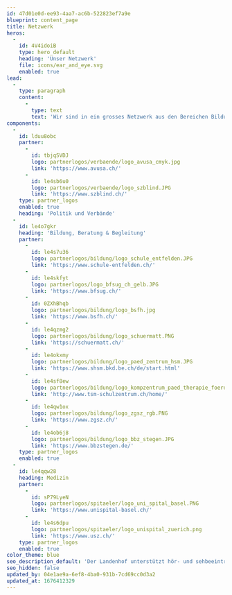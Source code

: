 ```yaml
---
id: 47d01e0d-ee93-4aa7-ac6b-522823ef7a9e
blueprint: content_page
title: Netzwerk
heros:
  -
    id: 4V4idoiB
    type: hero_default
    heading: 'Unser Netzwerk'
    file: icons/ear_and_eye.svg
    enabled: true
lead:
  -
    type: paragraph
    content:
      -
        type: text
        text: 'Wir sind in ein grosses Netzwerk aus den Bereichen Bildung, Medizin und Technik eingebunden, pflegen langjährige Beziehungen zu unseren Kooperationspartner:innen.'
components:
  -
    id: lduu8obc
    partner:
      -
        id: tbjqSVDJ
        logo: partnerlogos/verbaende/logo_avusa_cmyk.jpg
        link: 'https://www.avusa.ch/'
      -
        id: le4sb6u0
        logo: partnerlogos/verbaende/logo_szblind.JPG
        link: 'https://www.szblind.ch/'
    type: partner_logos
    enabled: true
    heading: 'Politik und Verbände'
  -
    id: le4o7gkr
    heading: 'Bildung, Beratung & Begleitung'
    partner:
      -
        id: le4s7u36
        logo: partnerlogos/bildung/logo_schule_entfelden.JPG
        link: 'https://www.schule-entfelden.ch/'
      -
        id: le4skfyt
        logo: partnerlogos/logo_bfsug_ch_gelb.JPG
        link: 'https://www.bfsug.ch/'
      -
        id: 0ZXhBhqb
        logo: partnerlogos/bildung/logo_bsfh.jpg
        link: 'https://www.bsfh.ch/'
      -
        id: le4qzmg2
        logo: partnerlogos/bildung/logo_schuermatt.PNG
        link: 'https://schuermatt.ch/'
      -
        id: le4okxmy
        logo: partnerlogos/bildung/logo_paed_zentrum_hsm.JPG
        link: 'https://www.shsm.bkd.be.ch/de/start.html'
      -
        id: le4sf8ew
        logo: partnerlogos/bildung/logo_kompzentrum_paed_therapie_foerderung.png
        link: 'http://www.tsm-schulzentrum.ch/home/'
      -
        id: le4qw1ox
        logo: partnerlogos/bildung/logo_zgsz_rgb.PNG
        link: 'https://www.zgsz.ch/'
      -
        id: le4ob6j8
        logo: partnerlogos/bildung/logo_bbz_stegen.JPG
        link: 'https://www.bbzstegen.de/'
    type: partner_logos
    enabled: true
  -
    id: le4qqw28
    heading: Medizin
    partner:
      -
        id: sP79LyeN
        logo: partnerlogos/spitaeler/logo_uni_spital_basel.PNG
        link: 'https://www.unispital-basel.ch/'
      -
        id: le4s6dpu
        logo: partnerlogos/spitaeler/logo_unispital_zuerich.png
        link: 'https://www.usz.ch/'
    type: partner_logos
    enabled: true
color_theme: blue
seo_description_default: 'Der Landenhof unterstützt hör- und sehbeeinträchtigte Kinder & Jugendliche in ihrem selbstbestimmten Leben durch Förderung ihrer Fähigkeiten & Entwicklung'
seo_hidden: false
updated_by: 04e1ae9a-6ef8-4ba0-931b-7cd69cc0d3a2
updated_at: 1676412329
---
```

